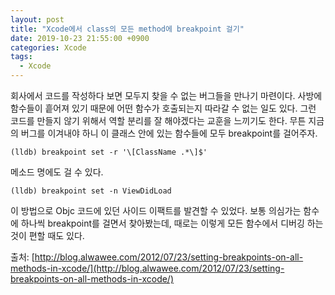 ```yaml
---
layout: post
title: "Xcode에서 class의 모든 method에 breakpoint 걸기"
date: 2019-10-23 21:55:00 +0900
categories: Xcode
tags:
  - Xcode
---
```


회사에서 코드를 작성하다 보면 모두지 찾을 수 없는 버그들을 만나기 마련이다. 사방에 함수들이 흩어져 있기 때문에 어떤 함수가 호출되는지 따라갈 수 없는 일도 있다. 그런 코드를 만들지 않기 위해서 역할 분리를 잘 해야겠다는 교훈을 느끼기도 한다. 무튼 지금의 버그를 이겨내야 하니 이 클래스 안에 있는 함수들에 모두 breakpoint를 걸어주자.

```
(lldb) breakpoint set -r '\[ClassName .*\]$'
```

메소드 명에도 걸 수 있다.

```
(lldb) breakpoint set -n ViewDidLoad
```

이 방법으로 Objc 코드에 있던 사이드 이팩트를 발견할 수 있었다. 보통 의심가는 함수에 하나씩 breakpoint를 걸면서 찾아봤는데, 때로는 이렇게 모든 함수에서 디버깅 하는것이 편할 때도 있다.

출처: [http://blog.alwawee.com/2012/07/23/setting-breakpoints-on-all-methods-in-xcode/](http://blog.alwawee.com/2012/07/23/setting-breakpoints-on-all-methods-in-xcode/)
